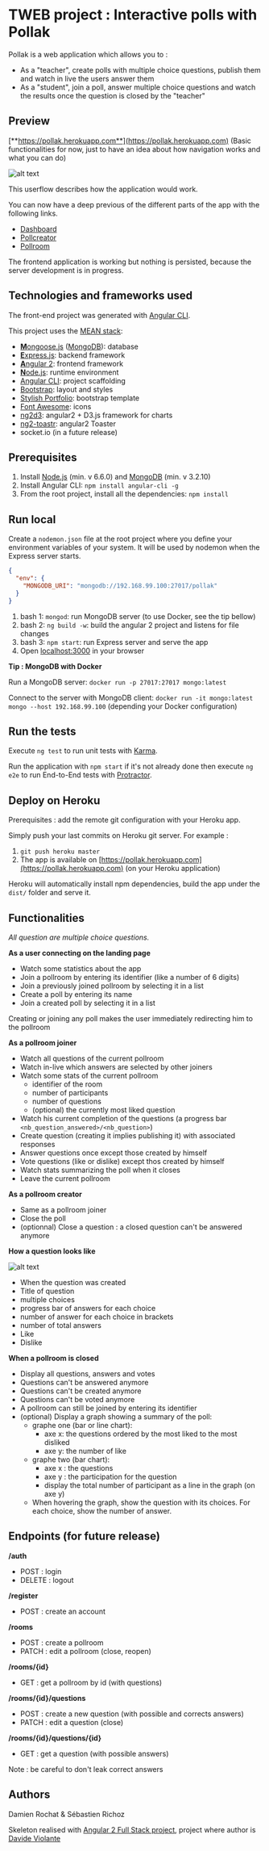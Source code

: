 # TWEB project : Interactive polls with Pollak

Pollak is a web application which allows you to :
* As a "teacher", create polls with multiple choice questions, publish them and watch in live the users answer them
* As a "student", join a poll, answer multiple choice questions and watch the results once the question is closed by the "teacher"

## Preview

[**https://pollak.herokuapp.com**](https://pollak.herokuapp.com) (Basic functionalities for now, just to have an idea about how navigation works and what you can do)

![alt text](https://github.com/damienrochat/TWEB-Interactive-Polls/blob/master/src/public/assets/img/userflow.png "Pollak userflow")

This userflow describes how the application would work.

You can now have a deep previous of the different parts of the app with the following links.

* [Dashboard](https://pollak.herokuapp.com/dashboard)
* [Pollcreator](https://pollak.herokuapp.com/pollcreator)
* [Pollroom](https://pollak.herokuapp.com/pollroom)

The frontend application is working but nothing is persisted, because the server development is in progress.

## Technologies and frameworks used

The front-end project was generated with [Angular CLI](https://github.com/angular/angular-cli).
  
This project uses the [MEAN stack](https://en.wikipedia.org/wiki/MEAN_(software_bundle)):
* [**M**ongoose.js](http://www.mongoosejs.com) ([MongoDB](http://www.mongodb.com)): database
* [**E**xpress.js](http://expressjs.com): backend framework
* [**A**ngular 2](https://angular.io): frontend framework
* [**N**ode.js](https://nodejs.org): runtime environment
* [Angular CLI](https://cli.angular.io): project scaffolding
* [Bootstrap](http://www.getbootstrap.com): layout and styles
* [Stylish Portfolio](https://startbootstrap.com/template-overviews/stylish-portfolio/): bootstrap template
* [Font Awesome](http://fontawesome.io): icons
* [ng2d3](https://swimlane.gitbooks.io/ng2d3/content/): angular2 + D3.js framework for charts
* [ng2-toastr](https://www.npmjs.com/package/ng2-toastr): angular2 Toaster
* socket.io (in a future release)

## Prerequisites

1. Install [Node.js](https://nodejs.org) (min. v 6.6.0) and [MongoDB](http://www.mongodb.com) (min. v 3.2.10)
2. Install Angular CLI: `npm install angular-cli -g`
3. From the root project, install all the dependencies: `npm install`

## Run local

Create a `nodemon.json` file at the root project where you define your environment variables of your system. It will be used by nodemon when the Express server starts.

```json
{
  "env": {
    "MONGODB_URI": "mongodb://192.168.99.100:27017/pollak"
  }
}
```

1. bash 1: `mongod`: run MongoDB server (to use Docker, see the tip bellow)
2. bash 2: `ng build -w`: build the angular 2 project and listens for file changes
3. bash 3: `npm start`: run Express server and serve the app
4. Open [localhost:3000](http://localhost:3000) in your browser

**Tip : MongoDB with Docker**

Run a MongoDB server: `docker run -p 27017:27017 mongo:latest`

Connect to the server with MongoDB client: `docker run -it mongo:latest mongo --host 192.168.99.100` (depending your Docker configuration)

## Run the tests

Execute `ng test` to run unit tests with [Karma](https://karma-runner.github.io).

Run the application with `npm start` if it's not already done then execute `ng e2e` to run End-to-End tests with [Protractor](http://www.protractortest.org/). 

## Deploy on Heroku

Prerequisites : add the remote git configuration with your Heroku app.

Simply push your last commits on Heroku git server. For example :

1. `git push heroku master`
2. The app is available on [https://pollak.herokuapp.com](https://pollak.herokuapp.com) (on your Heroku application)

Heroku will automatically install npm dependencies, build the app under the `dist/` folder and serve it.

## Functionalities

*All question are multiple choice questions.*

**As a user connecting on the landing page**

- Watch some statistics about the app
- Join a pollroom by entering its identifier (like a number of 6 digits)
- Join a previously joined pollroom by selecting it in a list
- Create a poll by entering its name
- Join a created poll by selecting it in a list

Creating or joining any poll makes the user immediately redirecting him to the pollroom

**As a pollroom joiner**

- Watch all questions of the current pollroom
- Watch in-live which answers are selected by other joiners
- Watch some stats of the current pollroom
    - identifier of the room
    - number of participants
    - number of questions
    - (optional) the currently most liked question
- Watch his current completion of the questions (a progress bar `<nb_question_answered>/<nb_question>`)
- Create question (creating it implies publishing it) with associated responses
- Answer questions once except those created by himself
- Vote questions (like or dislike) except thos created by himself
- Watch stats summarizing the poll when it closes
- Leave the current pollroom

**As a pollroom creator**

- Same as a pollroom joiner
- Close the poll
- (optionnal) Close a question : a closed question can't be answered anymore

**How a question looks like**

![alt text](https://github.com/damienrochat/TWEB-Interactive-Polls/blob/master/src/public/assets/img/question-look.jpg "Mockup of a created question in a pollroom")

- When the question was created
- Title of question
- multiple choices
- progress bar of answers for each choice
- number of answer for each choice in brackets
- number of total answers
- Like
- Dislike

**When a pollroom is closed**

- Display all questions, answers and votes
- Questions can't be answered anymore
- Questions can't be created anymore
- Questions can't be voted anymore
- A pollroom can still be joined by entering its identifier
- (optional) Display a graph showing a summary of the poll:
    - graphe one (bar or line chart):
        - axe x: the questions ordered by the most liked to the most disliked
        - axe y: the number of like
    - graphe two (bar chart):
        - axe x : the questions
        - axe y : the participation for the question
        - display the total number of participant as a line in the graph (on axe y)
    - When hovering the graph, show the question with its choices. For each choice, show the number of answer.

## Endpoints (for future release)

**/auth**

- POST : login
- DELETE : logout

**/register**

- POST : create an account

**/rooms**

- POST : create a pollroom
- PATCH : edit a pollroom (close, reopen)

**/rooms/{id}**

- GET : get a pollroom by id (with questions)

**/rooms/{id}/questions**

- POST : create a new question (with possible and corrects answers)
- PATCH : edit a question (close)

**/rooms/{id}/questions/{id}**

- GET : get a question (with possible answers)

Note : be careful to don't leak correct answers

## Authors

Damien Rochat & Sébastien Richoz

Skeleton realised with [Angular 2 Full Stack project](https://david-dm.org/DavideViolante/Angular2-Full-Stack), project where author is [Davide Violante](https://github.com/DavideViolante)
